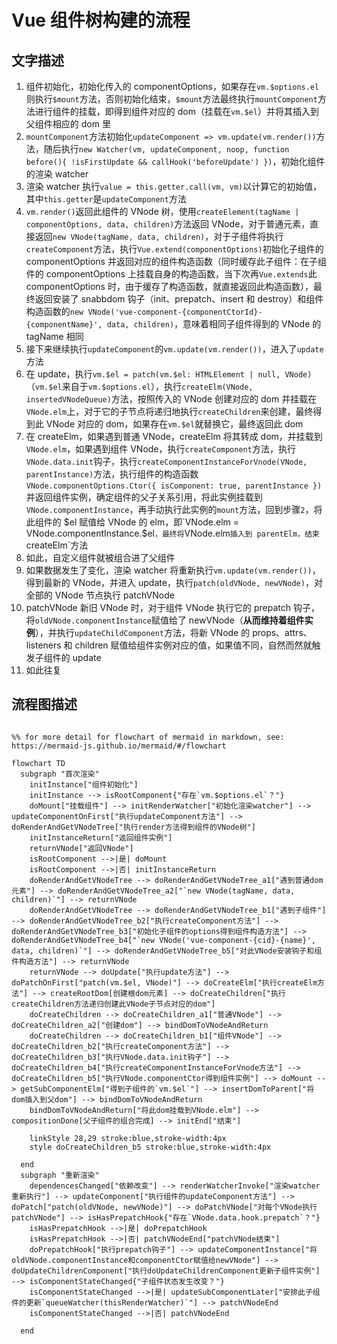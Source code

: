 # Vue 组件树构建的流程

## 文字描述

1. 组件初始化，初始化传入的 componentOptions，如果存在`vm.$options.el`则执行`$mount`方法，否则初始化结束，`$mount`方法最终执行`mountComponent`方法进行组件的挂载，即得到组件对应的 dom（挂载在`vm.$el`）并将其插入到父组件相应的 dom 里
2. `mountComponent`方法初始化`updateComponent => vm.update(vm.render())`方法，随后执行`new Watcher(vm, updateComponent, noop, function before(){ !isFirstUpdate && callHook('beforeUpdate') })`，初始化组件的渲染 watcher
3. 渲染 watcher 执行`value = this.getter.call(vm, vm)`以计算它的初始值，其中`this.getter`是`updateComponent`方法
4. `vm.render()`返回此组件的 VNode 树，使用`createElement(tagName | componentOptions, data, children)`方法返回 VNode，对于普通元素，直接返回`new VNode(tagName, data, children)`，对于子组件将执行`createComponent`方法，执行`Vue.extend(componentOptions)`初始化子组件的 componentOptions 并返回对应的组件构造函数（同时缓存此子组件：在子组件的 componentOptions 上挂载自身的构造函数，当下次再`Vue.extends`此 componentOptions 时，由于缓存了构造函数，就直接返回此构造函数），最终返回安装了 snabbdom 钩子（init、prepatch、insert 和 destroy）和组件构造函数的`new VNode('vue-component-{componentCtorId}-{componentName}', data, children)`，意味着相同子组件得到的 VNode 的 tagName 相同
5. 接下来继续执行`updateComponent`的`vm.update(vm.render())`，进入了`update`方法
6. 在 update，执行`vm.$el = patch(vm.$el: HTMLElement | null, VNode)`（`vm.$el`来自于`vm.$options.el`），执行`createElm(VNode, insertedVNodeQueue)`方法，按照传入的 VNode 创建对应的 dom 并挂载在`VNode.elm`上，对于它的子节点将递归地执行`createChildren`来创建，最终得到此 VNode 对应的 dom，如果存在`vm.$el`就替换它，最终返回此 dom
7. 在 createElm，如果遇到普通 VNode，createElm 将其转成 dom，并挂载到`VNode.elm`，如果遇到组件 VNode，执行`createComponent`方法，执行`VNode.data.init`钩子，执行`createComponentInstanceForVnode(VNode, parentInstance)`方法，执行组件的构造函数`VNode.componentOptions.Ctor({ isComponent: true, parentInstance })`并返回组件实例，确定组件的父子关系引用，将此实例挂载到`VNode.componentInstance`，再手动执行此实例的`mount`方法，回到步骤`2`，将此组件的 $el 赋值给 VNode 的 elm，即`VNode.elm = VNode.componentInstance.$el`，最终将`VNode.elm`插入到 parentElm，结束`createElm`方法
8. 如此，自定义组件就被组合进了父组件
9. 如果数据发生了变化，渲染 watcher 将重新执行`vm.update(vm.render())`，得到最新的 VNode，并进入 update，执行`patch(oldVNode, newVNode)`，对全部的 VNode 节点执行 patchVNode
10. patchVNode 新旧 VNode 时，对于组件 VNode 执行它的 prepatch 钩子，将`oldVNode.componentInstance`赋值给了 newVNode（**从而维持着组件实例**），并执行`updateChildComponent`方法，将新 VNode 的 props、attrs、listeners 和 children 赋值给组件实例对应的值，如果值不同，自然而然就触发子组件的 update
11. 如此往复

## 流程图描述

```mermaid

%% for more detail for flowchart of mermaid in markdown, see: https://mermaid-js.github.io/mermaid/#/flowchart

flowchart TD
  subgraph "首次渲染"
    initInstance["组件初始化"]
    initInstance --> isRootComponent{"存在`vm.$options.el`？"}
    doMount["挂载组件"] --> initRenderWatcher["初始化渲染watcher"] --> updateComponentOnFirst["执行updateComponent方法"] --> doRenderAndGetVNodeTree["执行render方法得到组件的VNode树"]
    initInstanceReturn["返回组件实例"]
    returnVNode["返回VNode"]
    isRootComponent -->|是| doMount
    isRootComponent -->|否| initInstanceReturn
    doRenderAndGetVNodeTree --> doRenderAndGetVNodeTree_a1["遇到普通dom元素"] --> doRenderAndGetVNodeTree_a2["`new VNode(tagName, data, children)`"] --> returnVNode
    doRenderAndGetVNodeTree --> doRenderAndGetVNodeTree_b1["遇到子组件"] --> doRenderAndGetVNodeTree_b2["执行createComponent方法"] --> doRenderAndGetVNodeTree_b3["初始化子组件的options得到组件构造方法"] --> doRenderAndGetVNodeTree_b4["`new VNode('vue-component-{cid}-{name}', data, children)`"] --> doRenderAndGetVNodeTree_b5["对此VNode安装钩子和组件构造方法"] --> returnVNode
    returnVNode --> doUpdate["执行update方法"] --> doPatchOnFirst["patch(vm.$el, VNode)"] --> doCreateElm["执行createElm方法"] --> createRootDom[创建根dom元素] --> doCreateChildren["执行createChildren方法递归创建此VNode子节点对应的dom"]
    doCreateChildren --> doCreateChildren_a1["普通VNode"] --> doCreateChildren_a2["创建dom"] --> bindDomToVNodeAndReturn
    doCreateChildren --> doCreateChildren_b1["组件VNode"] --> doCreateChildren_b2["执行createComponent方法"] --> doCreateChildren_b3["执行VNode.data.init钩子"] --> doCreateChildren_b4["执行createComponentInstanceForVnode方法"] --> doCreateChildren_b5["执行VNode.componentCtor得到组件实例"] --> doMount --> getSubComponentElm["得到子组件的`vm.$el`"] --> insertDomToParent["将dom插入到父dom"] --> bindDomToVNodeAndReturn
    bindDomToVNodeAndReturn["将此dom挂载到VNode.elm"] --> compositionDone[父子组件的组合完成] --> initEnd["结束"]

    linkStyle 28,29 stroke:blue,stroke-width:4px
    style doCreateChildren_b5 stroke:blue,stroke-width:4px

  end
  subgraph "重新渲染"
    dependencesChanged["依赖改变"] --> renderWatcherInvoke["渲染watcher重新执行"] --> updateComponent["执行组件的updateComponent方法"] --> doPatch["patch(oldVNode, newVNode)"] --> doPatchVNode["对每个VNode执行patchVNode"] --> isHasPrepatchHook{"存在`VNode.data.hook.prepatch`？"}
    isHasPrepatchHook -->|是| doPrepatchHook
    isHasPrepatchHook -->|否| patchVNodeEnd["patchVNode结束"]
    doPrepatchHook["执行prepatch钩子"] --> updateComponentInstance["将oldVNode.componentInstance和componentCtor赋值给newVNode"] --> doUpdateChildrenComponent["执行doUpdateChildrenComponent更新子组件实例"] --> isComponentStateChanged{"子组件状态发生改变？"}
    isComponentStateChanged -->|是| updateSubComponentLater["安排此子组件的更新`queueWatcher(thisRenderWatcher)`"] --> patchVNodeEnd
    isComponentStateChanged -->|否| patchVNodeEnd

  end
```

